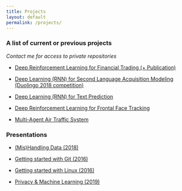 ```yaml
---
title: Projects
layout: default
permalink: /projects/
---
```


### A list of current or previous projects

_Contact me for access to private repositories_

- [Deep Reinforcement Learning for Financial Trading (+ Publication)](https://github.com/Kostis-S-Z/trading-rl)

- [Deep Learning (RNN) for Second Language Acquisition Modeling (Duolingo 2018 competition)](https://github.com/Kostis-S-Z/DL_4_SLAM)

- [Deep Learning (RNN) for Text Prediction](https://github.com/Kostis-S-Z/RNN_4_Potter_Trump)

- [Deep Reinforcement Learning for Frontal Face Tracking](https://github.com/Kostis-S-Z/drone-rl)

- [Multi-Agent Air Traffic System](https://github.com/Kostis-S-Z/MAS-AirTrafficSystem)


### Presentations

- [(Mis)Handling Data (2018)](https://github.com/Kostis-S-Z/Kostis-S-Z.github.io/blob/master/files/(Mis)Handling%20Data.pdf)

- [Getting started with Git (2016)](https://github.com/Kostis-S-Z/Kostis-S-Z.github.io/blob/master/files/Git%20Presentation.pdf)

- [Getting started with Linux (2016)](https://github.com/Kostis-S-Z/Kostis-S-Z.github.io/blob/master/files/Linux%20Presentation.pdf)

- [Privacy & Machine Learning (2019)](https://github.com/Kostis-S-Z/Kostis-S-Z.github.io/blob/master/files/Privacy%20%26%20ML.pdf)
